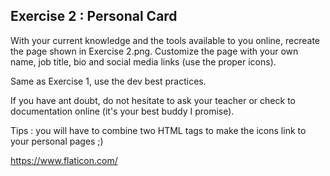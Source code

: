 ## Exercise 2 : Personal Card

With your current knowledge and the tools available to you online, recreate the page shown in Exercise 2.png. Customize the page with your own name, job title, bio and social media links (use the proper icons).

Same as Exercise 1, use the dev best practices.

If you have ant doubt, do not hesitate to ask your teacher or check to documentation online (it's your best buddy I promise).

Tips : you will have to combine two HTML tags to make the icons link to your personal pages ;)


https://www.flaticon.com/

